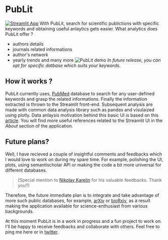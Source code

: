 # PubLit
[![Streamlit App](https://static.streamlit.io/badges/streamlit_badge_black_white.svg)](https://share.streamlit.io/avratanubiswas/publit/main/publit.py)
With PubLit, search for scientific publictions with specific keywords and obtaining useful anlaytics gets easier. What analytics does PubLit offer ?
- authors details
- journals related informations
- author's network  
- yearly trends and many more
![PubLit demo](https://github.com/AvratanuBiswas/PubLit/blob/main/publit_demo.gif)
*In future release, you can opt for specific datbase which suits your keywords.*

## How it works ?
PubLit currently uses, [PubMed](https://pubmed.ncbi.nlm.nih.gov/) database to search for any user-defined keywords and grasp the related informations. Finally the information extracted is thrown to the Streamlit front-end. Subsequent analysis are made with common data analysis library such as pandas and visulaized using plotly. Data anlaysis motivation behind this basic UI is based on this [article](https://towardsdatascience.com/network-analysis-to-quickly-get-insight-into-an-academic-field-with-python-cd891717d547). You will find more useful references related to the Streamlit UI in the *About* section of the application.

## Future plans?
Well, I have recieved a couple of insightful comments and feedbacks which I would love to work on during my spare time. For example, polishing the UI, plots, using semantischolar API or making the code a bit more universal for different databases.
>(Special mention to [Nikolay Karelin](https://twitter.com/nick_karelin) for his valuable feedbacks. Thank you!!)

Therefore, the future immediate plan is to integrate and take advantage of more such public databases, for example, [arXiv](https://arxiv.org/help/api/index) or [bioRxiv](https://api.biorxiv.org/), as a result making the application available for science-enthusiast from various backgrounds.

At this moment PubLit is in a work in progress and a fun project to work on. I'll be happy to receive feedbacks and collaborate with others. Feel free to ping me here or in [twitter](https://twitter.com/Avra_b).


